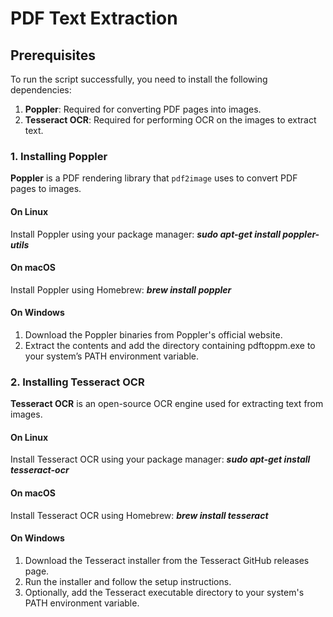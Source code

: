 # PDF Text Extraction 

## Prerequisites

To run the script successfully, you need to install the following dependencies:

1. **Poppler**: Required for converting PDF pages into images.
2. **Tesseract OCR**: Required for performing OCR on the images to extract text.

### 1. Installing Poppler

**Poppler** is a PDF rendering library that `pdf2image` uses to convert PDF pages to images.

#### On Linux
Install Poppler using your package manager:
***sudo apt-get install poppler-utils***

#### On macOS
Install Poppler using Homebrew:
***brew install poppler***

#### On Windows

1. Download the Poppler binaries from Poppler's official website.
2. Extract the contents and add the directory containing pdftoppm.exe to your system’s PATH environment variable.

### 2. Installing Tesseract OCR

**Tesseract OCR** is an open-source OCR engine used for extracting text from images.

#### On Linux
Install Tesseract OCR using your package manager:
***sudo apt-get install tesseract-ocr***
 
#### On macOS
Install Tesseract OCR using Homebrew:
***brew install tesseract***

#### On Windows
1. Download the Tesseract installer from the Tesseract GitHub releases page.
2. Run the installer and follow the setup instructions.
3. Optionally, add the Tesseract executable directory to your system's PATH environment variable.
